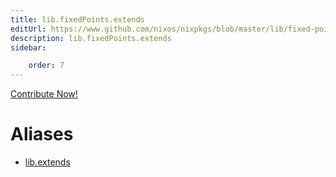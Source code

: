 ```yaml
---
title: lib.fixedPoints.extends
editUrl: https://www.github.com/nixos/nixpkgs/blob/master/lib/fixed-points.nix#L99C13
description: lib.fixedPoints.extends
sidebar:

    order: 7
---
```


<a href="https://www.github.com/nixos/nixpkgs/blob/master/lib/fixed-points.nix#L99C13">Contribute Now!</a>


# Aliases

- [lib.extends](/reference/libextends)


